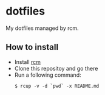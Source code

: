 # dotfiles

My dotfiles managed by rcm.

## How to install

- Install [rcm](https://github.com/thoughtbot/rcm)
- Clone this repositoy and go there
- Run a following command:
  ```
  $ rcup -v -d `pwd` -x README.md
  ```
